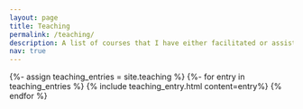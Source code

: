 ```yaml
---
layout: page
title: Teaching
permalink: /teaching/
description: A list of courses that I have either facilitated or assisted with.
nav: true
---
```


<!--pages/teaching.md -->
<div class="teaching">
    {%- assign teaching_entries = site.teaching %}
    {%- for entry in teaching_entries %}
        {% include teaching_entry.html content=entry%}
    {% endfor %}
</div>